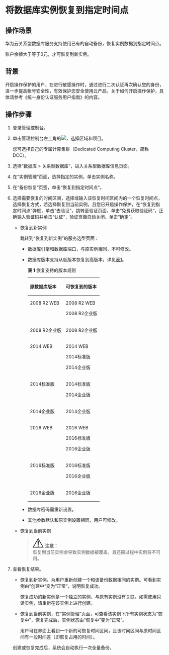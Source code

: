 # 将数据库实例恢复到指定时间点<a name="TOPIC_0142028602"></a>

## 操作场景<a name="section3037032812838"></a>

华为云关系型数据库服务支持使用已有的自动备份，恢复实例数据到指定时间点。

账户余额大于等于0元，才可恢复到新实例。

## 背景<a name="section88314283419"></a>

开启操作保护的用户，在进行敏感操作时，通过进行二次认证再次确认您的身份，进一步提高帐号安全性，有效保护您安全使用云产品。关于如何开启操作保护，具体请参考《统一身份认证服务用户指南》的内容。

## 操作步骤<a name="section116671682181"></a>

1.  登录管理控制台。
2.  单击管理控制台左上角的![](figures/image_0142028501.png)，选择区域和项目。

    您可选择自己的专属计算集群（Dedicated Computing Cluster，简称DCC）。

3.  选择“数据库  \>  关系型数据库“，进入关系型数据库信息页面。
4.  在“实例管理“页面，选择指定的实例，单击实例名称。
5.  在“备份恢复“页签，单击“恢复到指定时间点“。
6.  选择需要恢复的时间区间，选择或输入该恢复时间区间内的一个恢复时间点，选择恢复方式，若选择恢复到当前实例，且您已开启操作保护，在“恢复到指定时间点“弹框，单击“去验证“，跳转至验证页面，单击“免费获取验证码“，正确输入验证码并单击“认证“，验证页面自动关闭。单击“确定”。
    -   恢复到新实例

        跳转到“恢复到新实例”的服务选型页面：

        -   数据库引擎和数据库端口，与原实例相同，不可修改。
        -   数据库版本支持从低版本恢复到高版本，详见[表1](#table128279260542)。

            **表 1**  恢复支持的版本规则

            <a name="table128279260542"></a>
            <table><thead align="left"><tr id="row1827172618547"><th class="cellrowborder" valign="top" width="50%" id="mcps1.2.3.1.1"><p id="p8827026105418"><a name="p8827026105418"></a><a name="p8827026105418"></a>原数据库版本</p>
            </th>
            <th class="cellrowborder" valign="top" width="50%" id="mcps1.2.3.1.2"><p id="p148277267543"><a name="p148277267543"></a><a name="p148277267543"></a>可恢复到的版本</p>
            </th>
            </tr>
            </thead>
            <tbody><tr id="row1782722614541"><td class="cellrowborder" valign="top" width="50%" headers="mcps1.2.3.1.1 "><p id="p17747114017402"><a name="p17747114017402"></a><a name="p17747114017402"></a>2008 R2 WEB</p>
            </td>
            <td class="cellrowborder" valign="top" width="50%" headers="mcps1.2.3.1.2 "><p id="p151700575920"><a name="p151700575920"></a><a name="p151700575920"></a>2008 R2 WEB</p>
            <p id="p1417345165915"><a name="p1417345165915"></a><a name="p1417345165915"></a>2008 R2企业版 </p>
            </td>
            </tr>
            <tr id="row1682892685419"><td class="cellrowborder" valign="top" width="50%" headers="mcps1.2.3.1.1 "><p id="p99214617595"><a name="p99214617595"></a><a name="p99214617595"></a>2008 R2企业版</p>
            </td>
            <td class="cellrowborder" valign="top" width="50%" headers="mcps1.2.3.1.2 "><p id="p1832711552590"><a name="p1832711552590"></a><a name="p1832711552590"></a>2008 R2企业版 </p>
            </td>
            </tr>
            <tr id="row1032819018581"><td class="cellrowborder" valign="top" width="50%" headers="mcps1.2.3.1.1 "><p id="p20268912154019"><a name="p20268912154019"></a><a name="p20268912154019"></a>2014 WEB</p>
            </td>
            <td class="cellrowborder" valign="top" width="50%" headers="mcps1.2.3.1.2 "><p id="p9761135919595"><a name="p9761135919595"></a><a name="p9761135919595"></a>2014 WEB</p>
            <p id="p1276295955913"><a name="p1276295955913"></a><a name="p1276295955913"></a>2014标准版 </p>
            <p id="p49810551116"><a name="p49810551116"></a><a name="p49810551116"></a>2014企业版 </p>
            </td>
            </tr>
            <tr id="row1855235217576"><td class="cellrowborder" valign="top" width="50%" headers="mcps1.2.3.1.1 "><p id="p3524791705"><a name="p3524791705"></a><a name="p3524791705"></a>2014标准版</p>
            </td>
            <td class="cellrowborder" valign="top" width="50%" headers="mcps1.2.3.1.2 "><p id="p04601614604"><a name="p04601614604"></a><a name="p04601614604"></a>2014标准版 </p>
            <p id="p18460161418010"><a name="p18460161418010"></a><a name="p18460161418010"></a>2014企业版 </p>
            </td>
            </tr>
            <tr id="row2836457115710"><td class="cellrowborder" valign="top" width="50%" headers="mcps1.2.3.1.1 "><p id="p1632317191904"><a name="p1632317191904"></a><a name="p1632317191904"></a>2014企业版</p>
            </td>
            <td class="cellrowborder" valign="top" width="50%" headers="mcps1.2.3.1.2 "><p id="p186343201806"><a name="p186343201806"></a><a name="p186343201806"></a>2014企业版 </p>
            </td>
            </tr>
            <tr id="row89341541575"><td class="cellrowborder" valign="top" width="50%" headers="mcps1.2.3.1.1 "><p id="p16698154683910"><a name="p16698154683910"></a><a name="p16698154683910"></a>2016 WEB</p>
            </td>
            <td class="cellrowborder" valign="top" width="50%" headers="mcps1.2.3.1.2 "><p id="p1292152915012"><a name="p1292152915012"></a><a name="p1292152915012"></a>2016 WEB</p>
            <p id="p59246291304"><a name="p59246291304"></a><a name="p59246291304"></a>2016标准版 </p>
            <p id="p1992415291402"><a name="p1992415291402"></a><a name="p1992415291402"></a>2016企业版 </p>
            </td>
            </tr>
            <tr id="row1882816269549"><td class="cellrowborder" valign="top" width="50%" headers="mcps1.2.3.1.1 "><p id="p1260511426018"><a name="p1260511426018"></a><a name="p1260511426018"></a>2016标准版</p>
            </td>
            <td class="cellrowborder" valign="top" width="50%" headers="mcps1.2.3.1.2 "><p id="p06405436014"><a name="p06405436014"></a><a name="p06405436014"></a>2016标准版</p>
            <p id="p1464110430017"><a name="p1464110430017"></a><a name="p1464110430017"></a>2016企业版 </p>
            </td>
            </tr>
            <tr id="row3427249175712"><td class="cellrowborder" valign="top" width="50%" headers="mcps1.2.3.1.1 "><p id="p14654175019014"><a name="p14654175019014"></a><a name="p14654175019014"></a>2016企业版</p>
            </td>
            <td class="cellrowborder" valign="top" width="50%" headers="mcps1.2.3.1.2 "><p id="p77341511808"><a name="p77341511808"></a><a name="p77341511808"></a>2016企业版 </p>
            </td>
            </tr>
            </tbody>
            </table>

        -   数据库密码需重新设置。
        -   其他参数默认和原实例设置相同，用户可修改。

    -   恢复到当前实例

        >![](public_sys-resources/icon-notice.gif) **注意：**   
        >恢复到当前实例会导致实例数据被覆盖，且还原过程中实例将不可用。  


7.  查看恢复结果。

    -   恢复到新实例，为用户重新创建一个和该备份数据相同的实例。可看到实例由“创建中“变为“正常“，说明恢复成功。

        恢复成功的新实例是一个独立的实例，与原有实例没有关联。如需使用只读实例，请重新在该实例上进行创建。

    -   恢复到当前实例，在“实例管理”页面，可查看该实例下所有实例状态为“恢复中”，恢复完成后，实例状态由“恢复中”变为“正常”。

        用户可在界面上看到一个新的可恢复时间区间，且该时间区间与原时间区间有一段时间差（即恢复占用的时间）。


    创建或恢复完成后，系统会自动执行一次全量备份。


